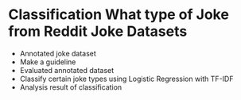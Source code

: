 # Classification What type of Joke from Reddit Joke Datasets
* Annotated joke dataset
* Make a guideline
* Evaluated annotated dataset
* Classify certain joke types using Logistic Regression with TF-IDF
* Analysis result of classification
